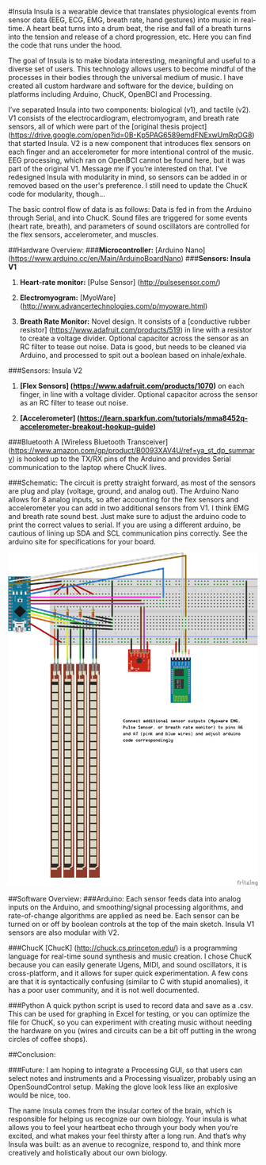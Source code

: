 #Insula 
Insula is a wearable device that translates physiological events from sensor data (EEG, ECG, EMG, breath rate, hand gestures) into music in real-time. A heart beat turns into a drum beat, the rise and fall of a breath turns into the tension and release of a chord progression, etc. Here you can find the code that runs under the hood. 

The goal of Insula is to make biodata interesting, meaningful and useful to a diverse set of users. This technology allows users to become mindful of the processes in their bodies through the universal medium of music. I have created all custom hardware and software for the device, building on platforms including Arduino, ChucK, OpenBCI and Processing. 

I’ve separated Insula into two components: biological (v1), and tactile (v2). V1 consists of the electrocardiogram, electromyogram, and breath rate sensors, all of which were part of the [original thesis project] (https://drive.google.com/open?id=0B-Kp5PAG6589emdFNExwUmRqOG8)
that started Insula. V2 is a new component that introduces flex sensors on each finger and an accelerometer for more intentional control of the music. EEG processing, which ran on OpenBCI cannot be found here, but it was part of the original V1. Message me if you’re interested on that. I've redesigned Insula with modularity in mind, so sensors can be added in or removed based on the user's preference. I still need to update the ChucK code for modularity, though... 
 
The basic control flow of data is as follows: Data is fed in from the Arduino through Serial, and into ChucK. Sound files are triggered for some events (heart rate, breath), and parameters of sound oscillators are controlled for the flex sensors, accelerometer, and muscles. 
 
##Hardware Overview:
###**Microcontroller:** [Arduino Nano] (https://www.arduino.cc/en/Main/ArduinoBoardNano)
###**Sensors: Insula V1**
1. **Heart-rate monitor:** [Pulse Sensor] (http://pulsesensor.com/)

2. **Electromyogram:** [MyoWare] (http://www.advancertechnologies.com/p/myoware.html)

3. **Breath Rate Monitor:** Novel design. It consists of a [conductive rubber resistor] (https://www.adafruit.com/products/519) in line with a resistor to create a voltage divider. Optional capacitor across the sensor as an RC filter to tease out noise. Data is good, but needs to be cleaned via Arduino, and processed to spit out a boolean based on inhale/exhale. 

###Sensors: Insula V2
1. **[Flex Sensors] (https://www.adafruit.com/products/1070)** on each finger, in line with a voltage divider. Optional capacitor across the sensor as an RC filter to tease out noise. 

2. **[Accelerometer] (https://learn.sparkfun.com/tutorials/mma8452q-accelerometer-breakout-hookup-guide)**

###Bluetooth 
A  [Wireless Bluetooth Transceiver] (https://www.amazon.com/gp/product/B0093XAV4U/ref=ya_st_dp_summary) is hooked up to the TX/RX pins of the Arduino and provides Serial communication to the laptop where ChucK lives. 

###Schematic: 
The circuit is pretty straight forward, as most of the sensors are plug and play (voltage, ground, and analog out). The Arduino Nano allows for 8 analog inputs, so after accounting for the flex sensors and accelerometer you can add in two additional sensors from V1. I think EMG and breath rate sound best. Just make sure to adjust the arduino code to print the correct values to serial. If you are using a different arduino, be cautious of lining up SDA and SCL communication pins correctly. See the arduino site for specifications for your board. 

![schematic](/documentation/insulaSchematic_2.png)

##Software Overview: 
###Arduino: 
Each sensor feeds data into analog inputs on the Arduino, and smoothing/signal processing algorithms, and rate-of-change algorithms are applied as need be. Each sensor can be turned on or off by boolean controls at the top of the main sketch. Insula V1 sensors are also modular with V2. 

###ChucK 
[ChucK] (http://chuck.cs.princeton.edu/) is a  programming language for real-time sound synthesis and music creation. I chose ChucK because you can easily generate Ugens, MIDI, and sound oscillators, it is cross-platform, and it allows for super quick experimentation. A few cons are that it is syntactically confusing (similar to C with stupid anomalies), it has a poor user community, and it is not well documented. 

###Python 
A quick python script is used to record data and save as a .csv. This can be used for graphing in Excel for testing, or you can optimize the file for ChucK, so you can experiment with creating music without needing the hardware on you (wires and circuits can be a bit off putting in the wrong circles of coffee shops). 

##Conclusion: 

###Future: 
I am hoping to integrate a Processing GUI, so that users can select notes and instruments and a Processing visualizer, probably using an OpenSoundControl setup. Making the glove look less like an explosive would be nice, too. 

The name Insula comes from the insular cortex of the brain, which is responsible for helping us recognize our own biology. Your insula is what allows you to feel your heartbeat echo through your body when you’re excited, and what makes your feel thirsty after a long run. And that’s why Insula was built: as an avenue to recognize, respond to, and think more creatively and holistically about our own biology.
